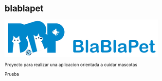 # blablapet

![BlaBlaPet Logo](/assets/images/logo.png)

Proyecto para realizar una aplicacion orientada a cuidar mascotas

Prueba
